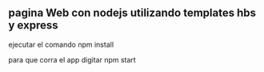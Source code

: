 ## pagina Web con nodejs utilizando templates hbs y express

ejecutar el comando npm install


para que corra el app digitar npm start